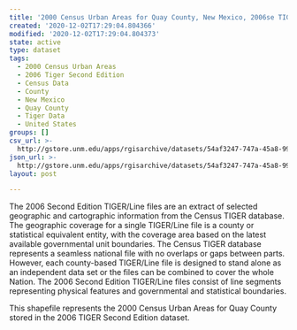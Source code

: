```yaml
---
title: '2000 Census Urban Areas for Quay County, New Mexico, 2006se TIGER'
created: '2020-12-02T17:29:04.804366'
modified: '2020-12-02T17:29:04.804373'
state: active
type: dataset
tags:
  - 2000 Census Urban Areas
  - 2006 Tiger Second Edition
  - Census Data
  - County
  - New Mexico
  - Quay County
  - Tiger Data
  - United States
groups: []
csv_url: >-
  http://gstore.unm.edu/apps/rgisarchive/datasets/54af3247-747a-45a8-99e1-c1847da4a1d6/tgr2006se_quay_urb00.derived.csv
json_url: >-
  http://gstore.unm.edu/apps/rgisarchive/datasets/54af3247-747a-45a8-99e1-c1847da4a1d6/tgr2006se_quay_urb00.derived.json
layout: post

---
```

The 2006 Second Edition TIGER/Line files are an extract of selected geographic and cartographic information from the Census TIGER database.  The geographic coverage for a single TIGER/Line file is a county or statistical equivalent entity, with the coverage area based on the latest available governmental unit boundaries. The Census TIGER database represents a seamless national file with no overlaps or gaps between parts.  However, each county-based TIGER/Line file is designed to stand alone as an independent data set or the files can be combined to cover the whole Nation.  The 2006 Second Edition  TIGER/Line files consist of line segments representing physical features and governmental and statistical boundaries.  

This shapefile represents the 2000 Census Urban Areas for Quay County stored in the 2006 TIGER Second Edition dataset.
